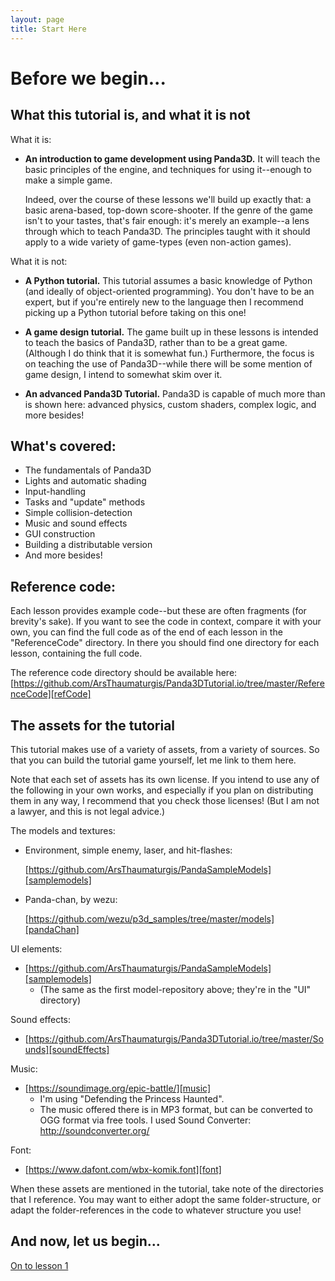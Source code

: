 ```yaml
---
layout: page
title: Start Here
---
```

Before we begin...
=

What this tutorial is, and what it is not
-

What it is:

* __An introduction to game development using Panda3D.__ It will teach the basic principles of the engine, and techniques for using it--enough to make a simple game.

	Indeed, over the course of these lessons we'll build up exactly that: a basic arena-based, top-down score-shooter. If the genre of the game isn't to your tastes, that's fair enough: it's merely an example--a lens through which to teach Panda3D. The principles taught with it should apply to a wide variety of game-types (even non-action games).

What it is not:

* __A Python tutorial.__ This tutorial assumes a basic knowledge of Python (and ideally of object-oriented programming). You don't have to be an expert, but if you're entirely new to the language then I recommend picking up a Python tutorial before taking on this one!

* __A game design tutorial.__ The game built up in these lessons is intended to teach the basics of Panda3D, rather than to be a great game. (Although I do think that it is somewhat fun.) Furthermore, the focus is on teaching the use of Panda3D--while there will be some mention of game design, I intend to somewhat skim over it.

* __An advanced Panda3D Tutorial.__ Panda3D is capable of much more than is shown here: advanced physics, custom shaders, complex logic, and more besides!

What's covered:
-

* The fundamentals of Panda3D
* Lights and automatic shading
* Input-handling
* Tasks and "update" methods
* Simple collision-detection
* Music and sound effects
* GUI construction
* Building a distributable version
* And more besides!

Reference code:
-

Each lesson provides example code--but these are often fragments (for brevity's sake). If you want to see the code in context, compare it with your own, you can find the full code as of the end of each lesson in the "ReferenceCode" directory. In there you should find one directory for each lesson, containing the full code.

The reference code directory should be available here:
 [https://github.com/ArsThaumaturgis/Panda3DTutorial.io/tree/master/ReferenceCode][refCode]

The assets for the tutorial
-

This tutorial makes use of a variety of assets, from a variety of sources. So that you can build the tutorial game yourself, let me link to them here.

Note that each set of assets has its own license. If you intend to use any of the following in your own works, and especially if you plan on distributing them in any way, I recommend that you check those licenses! (But I am not a lawyer, and this is not legal advice.)

The models and textures:
* Environment, simple enemy, laser, and hit-flashes:

    [https://github.com/ArsThaumaturgis/PandaSampleModels][samplemodels]

* Panda-chan, by wezu:

     [https://github.com/wezu/p3d_samples/tree/master/models][pandaChan]

UI elements:
* [https://github.com/ArsThaumaturgis/PandaSampleModels][samplemodels]
     * (The same as the first model-repository above; they're in the "UI" directory)

Sound effects:
* [https://github.com/ArsThaumaturgis/Panda3DTutorial.io/tree/master/Sounds][soundEffects]

Music:
* [https://soundimage.org/epic-battle/][music]
    * I'm using "Defending the Princess Haunted".
    * The music offered there is in MP3 format, but can be converted to OGG format via free tools. I used Sound Converter: http://soundconverter.org/

Font:
* [https://www.dafont.com/wbx-komik.font][font]

When these assets are mentioned in the tutorial, take note of the directories that I reference. You may want to either adopt the same folder-structure, or adapt the folder-references in the code to whatever structure you use!

And now, let us begin...
-

[On to lesson 1][lesson1]

[lesson1]: tut_lesson01.html
[samplemodels]: https://github.com/ArsThaumaturgis/PandaSampleModels
[pandaChan]: https://github.com/wezu/p3d_samples/tree/master/models
[soundEffects]: https://github.com/ArsThaumaturgis/Panda3DTutorial.io/tree/master/Sounds
[music]: https://soundimage.org/epic-battle/
[font]: https://www.dafont.com/wbx-komik.font
[refCode]: https://github.com/ArsThaumaturgis/Panda3DTutorial.io/tree/master/ReferenceCode
